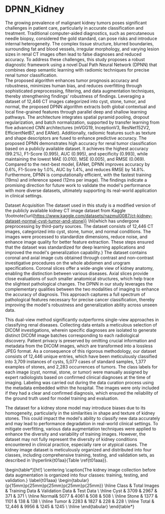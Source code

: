 # DPNN_Kidney

The growing prevalence of malignant kidney tumors poses significant challenges in patient care, particularly in accurate classification and treatment. 
Traditional computer-aided diagnostics, such as percutaneous needle biopsy, considered the gold standard, can pose risks and introduce internal heterogeneity. 
The complex tissue structure, blurred boundaries, surrounding fat and blood vessels, irregular morphology, and varying lesion sizes in renal CT images often lead to false diagnoses and reduced accuracy.
To address these challenges, this study proposes a robust diagnostic framework using a novel Dual Path Neural Network (DPNN) that combines deep semantic learning with radiomic techniques for precise renal tumor classification.  
The proposed algorithm enhances tumor prognosis accuracy and robustness, minimizes human bias, and reduces overfitting through sophisticated preprocessing, filtering, and data augmentation techniques, thereby strengthening findings' robustness of findings. 
Leveraging a dataset of 12,446 CT images categorized into cyst, stone, tumor, and normal, the proposed DPNN algorithm extracts both global contextual and local fine-grained features through parallel deep and shallow learning pathways. The architecture integrates spatial pyramid pooling, dropout regularization, and batch normalization, supported by transfer learning from five advanced CNN architectures (mVGG19, InceptionV3, ResNet152V2, EfficientNetB7, and EANet). Additionally, radiomic features such as texture and shape descriptors are fused to enhance predictive accuracy. 
The proposed DPNN demonstrates high accuracy for renal tumor classification based on a publicly available dataset.
It achieves the highest accuracy (99.2\%), F1-Score (0.995), AUC (0.995), and specificity (0.993), while maintaining the lowest MAE (0.010), MSE (0.005), and RMSE (0.069). Compared to the next-best model, EANet, DPNN improves accuracy by 0.6\%, F1-Score by 1.0\%, AUC by 1.4\%, and reduces RMSE by 14.8\%. 
Furthermore, DPNN is computationally efficient, with the fastest training (19ms) and inference speed (12ms per image). The findings indicate a promising direction for future work to validate the model's performance with more diverse datasets, ultimately supporting its real-world application in clinical settings.


Dataset Acquisition
The dataset used in this study is a modified version of the publicly available kidney CT image dataset from Kaggle \footnote{\url{https://www.kaggle.com/datasets/nazmul0087/ct-kidney-dataset-normal-cyst-tumor-and-stone}} \hl{which has undergone preprocessing by third-party sources. The dataset consists of 12,446 CT images, categorized into cyst, stone, tumor, and normal conditions. The images were processed to standardize dimensions, reduce noise, and enhance image quality for better feature extraction. These steps ensured that the dataset was standardized for deep learning applications and improved the model's generalization capability.}
The dataset contains coronal and axial image cuts obtained through contrast and non-contrast investigative procedures on the whole abdomen and urogram specifications. 
Coronal slices offer a wide-angle view of kidney anatomy, enabling the distinction between various diseases. Axial slices provide close evaluations of such smaller anatomical structures, which help trace the slightest pathological changes. The DPNN in our study leverages the complementary qualities between the two modalities of imaging to enhance the accuracy of diagnosis.  This approach captures a full spectrum of pathological features necessary for precise cancer classification, thereby improving the model's robustness and generalization ability across unseen data. 

This dual-view method significantly outperforms single-view approaches in classifying renal diseases.
Collecting data entails a meticulous selection of DICOM investigations, wherein specific diagnoses are isolated to generate distinct DICOM image batches corresponding to each radiological discovery. Patient privacy is preserved by omitting crucial information and metadata from the DICOM images, which are transformed into a lossless JPEG format. 
As a consequence of this rigorous methodology, our dataset consists of 12,446 unique entries, which have been meticulously classified into 3,709 instances of cysts, 5,077 cases of standard samples, 1,377 examples of stones, and 2,283 occurrences of tumors. 
The class labels for each image (cyst, normal, stone, or tumor) were manually assigned by expert radiologists based on confirmed clinical diagnoses at the time of imaging. Labeling was carried out during the data curation process using the metadata embedded within the hospital. The images were only included if they had a clear and confirmed diagnosis, which ensured the reliability of the ground truth used for model training and evaluation.


The dataset for a kidney stone model may introduce biases due to its homogeneity, particularly in the similarities in shape and texture of kidney stones. This could impact the model's ability to classify new data accurately and may lead to performance degradation in real-world clinical settings. To mitigate overfitting, various data augmentation techniques were applied to enhance the diversity and variability of training images. However, the dataset may not fully represent the diversity of kidney conditions encountered in clinical practice, especially rare or atypical cases. 
The kidney image dataset is meticulously organized and distributed into four classes, including comprehensive training, testing, and validation sets, as described in \hyperlink{t01aa}{Table \ref{t01aaa}}.

\begin{table*}[ht!]
\centering
\caption{The kidney image collection before data augmentation is organized into four classes: training, testing, and validation.} \label{t01aaa}
\begin{tabular}{p{15mm}p{25mm}p{25mm}p{25mm}p{25mm}} \hline
Class & Total Images & Training Data  & Validation Data & Test Data \\ \hline
Cyst  & 3709 &  2967 & 371 & 371 \\ \hline 
Normal& 5077 &  4061 & 508 & 508 \\ \hline
Stone & 1377 &  1101 & 138 & 138 \\ \hline
Tumor & 2283 &  1827 & 228 & 228 \\   \hline
Total & 12,446 &  9956 & 1245 & 1245 \\   \hline
\end{tabular}
\end{table*}
